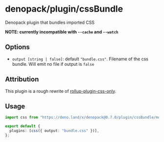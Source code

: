 # denopack/plugin/cssBundle

Denopack plugin that bundles imported CSS

**NOTE: currently incompatible with `--cache` and `--watch`**

## Options

- `output [string | false]`: default `"bundle.css"`. Filename of the css bundle. Will emit no file if output is `false`

## Attribution

This plugin is a rough rewrite of [rollup-plugin-css-only](https://github.com/thgh/rollup-plugin-css-only).

## Usage

```ts
import css from "https://deno.land/x/denopack@0.7.0/plugin/cssBundle/mod.ts";

export default {
  plugins: [css({ output: "bundle.css" })],
};
```
